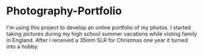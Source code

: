 # Photography-Portfolio
I'm using this project to develop an online portfolio of my photos.
I started taking pictures during my high school summer vacations while visting family in England.  After I received a 35mm SLR for Christmas one year it turned into a hobby.
